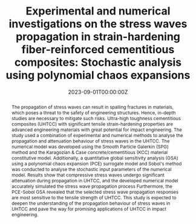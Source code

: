 ---
title: "Experimental and numerical investigations on the stress waves propagation in strain-hardening fiber-reinforced cementitious composites: Stochastic analysis using polynomial chaos expansions"
authors:
- yinxing
- Qinghua Li*
- Qingmin Wang
- Bokun Chen
- Shilang Xu
# author_notes:
# - "Equal contribution"
# - "Equal contribution"
date: "2023-09-01T00:00:00Z"

# Publication type.
# Accepts a single type but formatted as a YAML list (for Hugo requirements).
# Enter a publication type from the CSL standard.
publication_types: ["article-journal"]

# Publication name and optional abbreviated publication name.
publication: "***Journal of Building Engineering***, 74, 106902"

abstract: The propagation of stress waves can result in spalling fractures in materials, which poses a threat to the safety of engineering structures. Hence, in-depth studies are necessary to mitigate such risks. Ultra-high toughness cementitious composites (UHTCC) with significant tensile strain-hardening properties are advanced engineering materials with great potential for impact engineering. The study used a combination of experimental and numerical methods to analyse the propagation and attenuation behaviour of stress waves in the UHTCC. The numerical model was developed using the Smooth Particle Galerkin (SPG) method and the Karagozian & Case concrete/cementitious (KCC) material constitutive model. Additionally, a quantitative global sensitivity analysis (GSA) using a polynomial chaos expansion (PCE) surrogate model and Sobol's method was conducted to analyse the stochastic input parameters of the numerical model. Results show that compressive stress waves undergo significant attenuation during propagation in UHTCC, and the developed numerical model accurately simulated the stress wave propagation process Furthermore, the PCE-Sobol GSA revealed that the selected stress wave propagation responses are most sensitive to the tensile strength of UHTCC. This study is expected to deepen the understanding of the propagation behaviour of stress waves in UHTCC and pave the way for promising applications of UHTCC in impact engineering.

tags:
- Source Themes
featured: false

links:
  # - type: pdf
  #   url: http://arxiv.org/pdf/1512.04133v1
  # - type: code
  #   url: https://github.com/HugoBlox/hugo-blox-builder
  # - type: dataset
  #   url: ""
  # - type: poster
  #   url: ""
  # - type: project
  #   url: ""
  # - type: slides
  #   url: https://www.slideshare.net/
  - type: source
    url: "https://doi.org/10.1016/j.jobe.2023.106902"
  # - type: video
  #   url: ""

# Featured image
# To use, add an image named `featured.jpg/png` to your page's folder. 
image:
  caption: 'Image credit: [**Unsplash**](https://unsplash.com/photos/jdD8gXaTZsc)'
  focal_point: ""
  preview_only: false

# Associated Projects (optional).
#   Associate this publication with one or more of your projects.
#   Simply enter your project's folder or file name without extension.
#   E.g. `internal-project` references `content/project/internal-project/index.md`.
#   Otherwise, set `projects: []`.
projects: []

# Slides (optional).
#   Associate this publication with Markdown slides.
#   Simply enter your slide deck's filename without extension.
#   E.g. `slides: "example"` references `content/slides/example/index.md`.
#   Otherwise, set `slides: ""`.
slides: ""
---